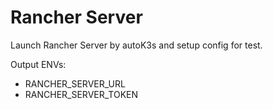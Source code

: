 # Rancher Server

Launch Rancher Server by autoK3s and setup config for test.

Output ENVs:
- RANCHER_SERVER_URL
- RANCHER_SERVER_TOKEN
